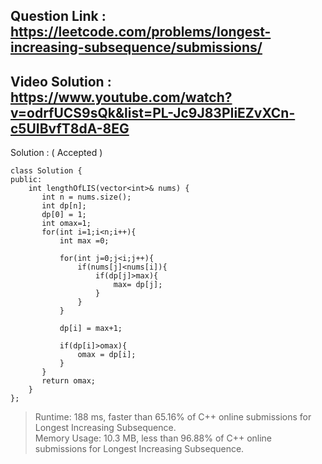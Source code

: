 ## Question Link : https://leetcode.com/problems/longest-increasing-subsequence/submissions/ <br>

## Video Solution : https://www.youtube.com/watch?v=odrfUCS9sQk&list=PL-Jc9J83PIiEZvXCn-c5UIBvfT8dA-8EG <br>

Solution : ( Accepted ) 

```
class Solution {
public:
    int lengthOfLIS(vector<int>& nums) {
       int n = nums.size();
       int dp[n];
       dp[0] = 1;
       int omax=1;
       for(int i=1;i<n;i++){
           int max =0;
           
           for(int j=0;j<i;j++){
               if(nums[j]<nums[i]){
                   if(dp[j]>max){
                       max= dp[j];
                   }
               }
           }
           
           dp[i] = max+1;
           
           if(dp[i]>omax){
               omax = dp[i];
           }
       }
       return omax;
    }
};
```
> Runtime: 188 ms, faster than 65.16% of C++ online submissions for Longest Increasing Subsequence.<br>
> Memory Usage: 10.3 MB, less than 96.88% of C++ online submissions for Longest Increasing Subsequence.
